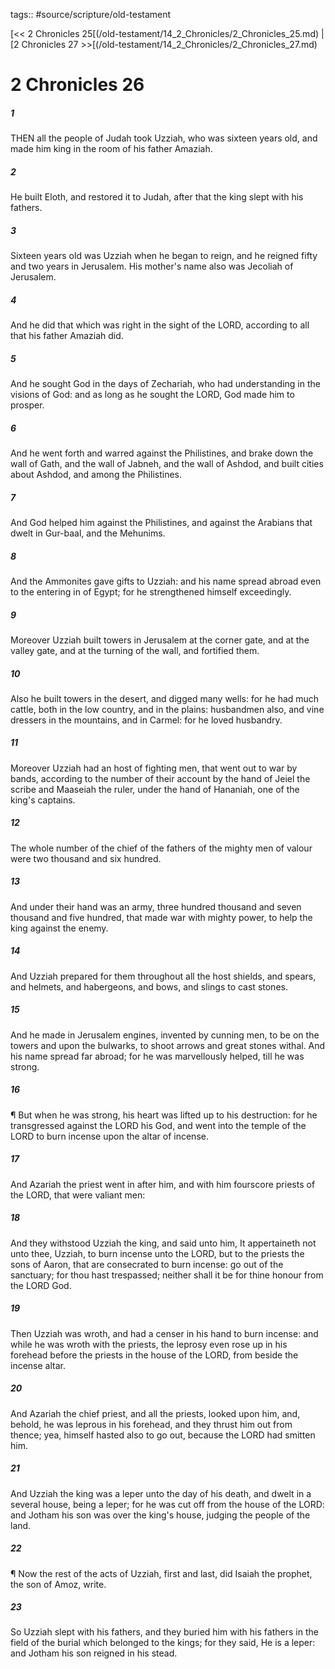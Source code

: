 tags:: #source/scripture/old-testament

[<< 2 Chronicles 25[(/old-testament/14_2_Chronicles/2_Chronicles_25.md) | [2 Chronicles 27 >>[(/old-testament/14_2_Chronicles/2_Chronicles_27.md)

# 2 Chronicles 26

##### 1

THEN all the people of Judah took Uzziah, who was sixteen years old, and made him king in the room of his father Amaziah.

##### 2

He built Eloth, and restored it to Judah, after that the king slept with his fathers.

##### 3

Sixteen years old was Uzziah when he began to reign, and he reigned fifty and two years in Jerusalem. His mother's name also was Jecoliah of Jerusalem.

##### 4

And he did that which was right in the sight of the LORD, according to all that his father Amaziah did.

##### 5

And he sought God in the days of Zechariah, who had understanding in the visions of God: and as long as he sought the LORD, God made him to prosper.

##### 6

And he went forth and warred against the Philistines, and brake down the wall of Gath, and the wall of Jabneh, and the wall of Ashdod, and built cities about Ashdod, and among the Philistines.

##### 7

And God helped him against the Philistines, and against the Arabians that dwelt in Gur-baal, and the Mehunims.

##### 8

And the Ammonites gave gifts to Uzziah: and his name spread abroad even to the entering in of Egypt; for he strengthened himself exceedingly.

##### 9

Moreover Uzziah built towers in Jerusalem at the corner gate, and at the valley gate, and at the turning of the wall, and fortified them.

##### 10

Also he built towers in the desert, and digged many wells: for he had much cattle, both in the low country, and in the plains: husbandmen also, and vine dressers in the mountains, and in Carmel: for he loved husbandry.

##### 11

Moreover Uzziah had an host of fighting men, that went out to war by bands, according to the number of their account by the hand of Jeiel the scribe and Maaseiah the ruler, under the hand of Hananiah, one of the king's captains.

##### 12

The whole number of the chief of the fathers of the mighty men of valour were two thousand and six hundred.

##### 13

And under their hand was an army, three hundred thousand and seven thousand and five hundred, that made war with mighty power, to help the king against the enemy.

##### 14

And Uzziah prepared for them throughout all the host shields, and spears, and helmets, and habergeons, and bows, and slings to cast stones.

##### 15

And he made in Jerusalem engines, invented by cunning men, to be on the towers and upon the bulwarks, to shoot arrows and great stones withal. And his name spread far abroad; for he was marvellously helped, till he was strong.

##### 16

¶ But when he was strong, his heart was lifted up to his destruction: for he transgressed against the LORD his God, and went into the temple of the LORD to burn incense upon the altar of incense.

##### 17

And Azariah the priest went in after him, and with him fourscore priests of the LORD, that were valiant men:

##### 18

And they withstood Uzziah the king, and said unto him, It appertaineth not unto thee, Uzziah, to burn incense unto the LORD, but to the priests the sons of Aaron, that are consecrated to burn incense: go out of the sanctuary; for thou hast trespassed; neither shall it be for thine honour from the LORD God.

##### 19

Then Uzziah was wroth, and had a censer in his hand to burn incense: and while he was wroth with the priests, the leprosy even rose up in his forehead before the priests in the house of the LORD, from beside the incense altar.

##### 20

And Azariah the chief priest, and all the priests, looked upon him, and, behold, he was leprous in his forehead, and they thrust him out from thence; yea, himself hasted also to go out, because the LORD had smitten him.

##### 21

And Uzziah the king was a leper unto the day of his death, and dwelt in a several house, being a leper; for he was cut off from the house of the LORD: and Jotham his son was over the king's house, judging the people of the land.

##### 22

¶ Now the rest of the acts of Uzziah, first and last, did Isaiah the prophet, the son of Amoz, write.

##### 23

So Uzziah slept with his fathers, and they buried him with his fathers in the field of the burial which belonged to the kings; for they said, He is a leper: and Jotham his son reigned in his stead.
